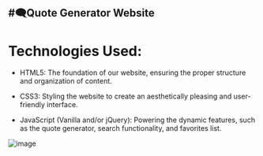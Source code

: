 #🗨️Quote Generator Website
---
# Technologies Used:

* HTML5: The foundation of our website, ensuring the proper structure and organization of content.

* CSS3: Styling the website to create an aesthetically pleasing and user-friendly interface.

* JavaScript (Vanilla and/or jQuery): Powering the dynamic features, such as the quote generator, search functionality, and favorites list.

![image](https://github.com/h3xol/quote-generator/assets/53119336/f2baef00-8be1-4e23-b425-63ec0de61f92)
